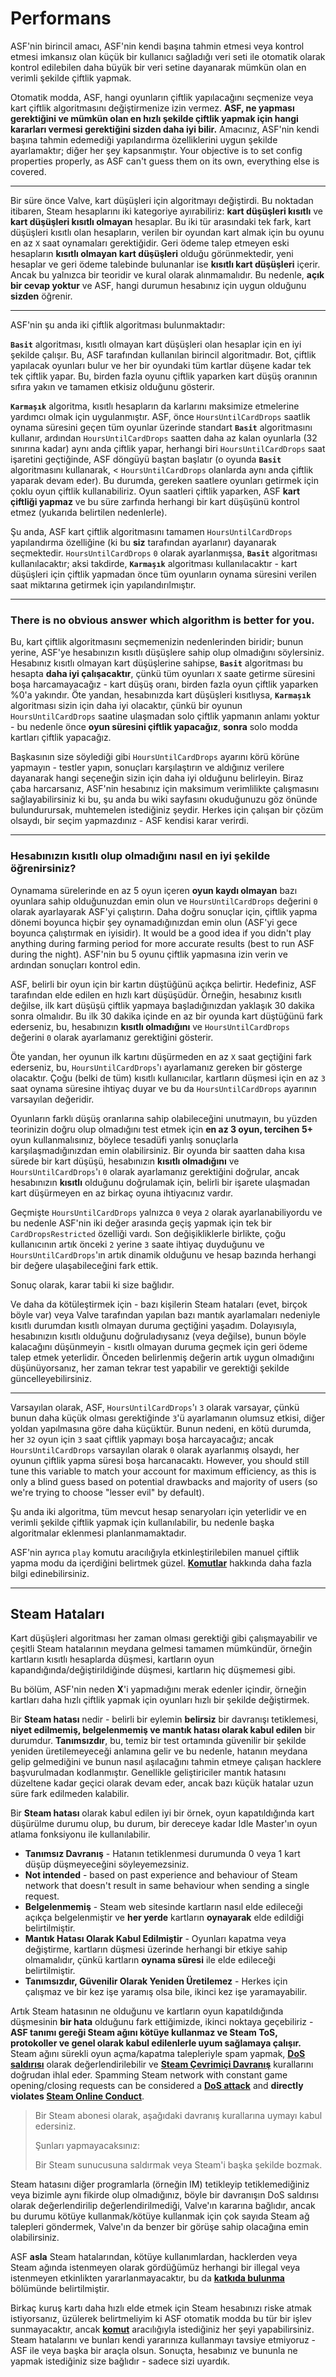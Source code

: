 # Performans

ASF'nin birincil amacı, ASF'nin kendi başına tahmin etmesi veya kontrol etmesi imkansız olan küçük bir kullanıcı sağladığı veri seti ile otomatik olarak kontrol edilebilen daha büyük bir veri setine dayanarak mümkün olan en verimli şekilde çiftlik yapmak.

Otomatik modda, ASF, hangi oyunların çiftlik yapılacağını seçmenize veya kart çiftlik algoritmasını değiştirmenize izin vermez. **ASF, ne yapması gerektiğini ve mümkün olan en hızlı şekilde çiftlik yapmak için hangi kararları vermesi gerektiğini sizden daha iyi bilir.** Amacınız, ASF'nin kendi başına tahmin edemediği yapılandırma özelliklerini uygun şekilde ayarlamaktır; diğer her şey kapsanmıştır. Your objective is to set config properties properly, as ASF can't guess them on its own, everything else is covered.

---

Bir süre önce Valve, kart düşüşleri için algoritmayı değiştirdi. Bu noktadan itibaren, Steam hesaplarını iki kategoriye ayırabiliriz: **kart düşüşleri kısıtlı** ve **kart düşüşleri kısıtlı olmayan** hesaplar. Bu iki tür arasındaki tek fark, kart düşüşleri kısıtlı olan hesapların, verilen bir oyundan kart almak için bu oyunu en az `X` saat oynamaları gerektiğidir. Geri ödeme talep etmeyen eski hesapların **kısıtlı olmayan kart düşüşleri** olduğu görünmektedir, yeni hesaplar ve geri ödeme talebinde bulunanlar ise **kısıtlı kart düşüşleri** içerir. Ancak bu yalnızca bir teoridir ve kural olarak alınmamalıdır. Bu nedenle, **açık bir cevap yoktur** ve ASF, hangi durumun hesabınız için uygun olduğunu **sizden** öğrenir.

---

ASF'nin şu anda iki çiftlik algoritması bulunmaktadır:

**`Basit`** algoritması, kısıtlı olmayan kart düşüşleri olan hesaplar için en iyi şekilde çalışır. Bu, ASF tarafından kullanılan birincil algoritmadır. Bot, çiftlik yapılacak oyunları bulur ve her bir oyundaki tüm kartlar düşene kadar tek tek çiftlik yapar. Bu, birden fazla oyunu çiftlik yaparken kart düşüş oranının sıfıra yakın ve tamamen etkisiz olduğunu gösterir.

**`Karmaşık`** algoritma, kısıtlı hesapların da karlarını maksimize etmelerine yardımcı olmak için uygulanmıştır. ASF, önce `HoursUntilCardDrops` saatlik oynama süresini geçen tüm oyunlar üzerinde standart **`Basit`** algoritmasını kullanır, ardından `HoursUntilCardDrops` saatten daha az kalan oyunlarla (32 sınırına kadar) aynı anda çiftlik yapar, herhangi biri `HoursUntilCardDrops` saat işaretini geçtiğinde, ASF döngüyü baştan başlatır (o oyunda **`Basit`** algoritmasını kullanarak, < `HoursUntilCardDrops` olanlarda aynı anda çiftlik yaparak devam eder). Bu durumda, gereken saatlere oyunları getirmek için çoklu oyun çiftlik kullanabiliriz. Oyun saatleri çiftlik yaparken, ASF **kart çiftliği yapmaz** ve bu süre zarfında herhangi bir kart düşüşünü kontrol etmez (yukarıda belirtilen nedenlerle).

Şu anda, ASF kart çiftlik algoritmasını tamamen `HoursUntilCardDrops` yapılandırma özelliğine (ki bu **siz** tarafından ayarlanır) dayanarak seçmektedir. `HoursUntilCardDrops` `0` olarak ayarlanmışsa, **`Basit`** algoritması kullanılacaktır; aksi takdirde, **`Karmaşık`** algoritması kullanılacaktır - kart düşüşleri için çiftlik yapmadan önce tüm oyunların oynama süresini verilen saat miktarına getirmek için yapılandırılmıştır.

---

### **There is no obvious answer which algorithm is better for you**.

Bu, kart çiftlik algoritmasını seçmemenizin nedenlerinden biridir; bunun yerine, ASF'ye hesabınızın kısıtlı düşüşlere sahip olup olmadığını söylersiniz. Hesabınız kısıtlı olmayan kart düşüşlerine sahipse, **`Basit`** algoritması bu hesapta **daha iyi çalışacaktır**, çünkü tüm oyunları `X` saate getirme süresini boşa harcamayacağız - kart düşüş oranı, birden fazla oyun çiftlik yaparken %0'a yakındır. Öte yandan, hesabınızda kart düşüşleri kısıtlıysa, **`Karmaşık`** algoritması sizin için daha iyi olacaktır, çünkü bir oyunun `HoursUntilCardDrops` saatine ulaşmadan solo çiftlik yapmanın anlamı yoktur - bu nedenle önce **oyun süresini çiftlik yapacağız**, **sonra** solo modda kartları çiftlik yapacağız.

Başkasının size söylediği gibi `HoursUntilCardDrops` ayarını körü körüne yapmayın - testler yapın, sonuçları karşılaştırın ve aldığınız verilere dayanarak hangi seçeneğin sizin için daha iyi olduğunu belirleyin. Biraz çaba harcarsanız, ASF'nin hesabınız için maksimum verimlilikte çalışmasını sağlayabilirsiniz ki bu, şu anda bu wiki sayfasını okuduğunuzu göz önünde bulundurursak, muhtemelen istediğiniz şeydir. Herkes için çalışan bir çözüm olsaydı, bir seçim yapmazdınız - ASF kendisi karar verirdi.

---

### Hesabınızın kısıtlı olup olmadığını nasıl en iyi şekilde öğrenirsiniz?

Oynamama sürelerinde en az 5 oyun içeren **oyun kaydı olmayan** bazı oyunlara sahip olduğunuzdan emin olun ve `HoursUntilCardDrops` değerini `0` olarak ayarlayarak ASF'yi çalıştırın. Daha doğru sonuçlar için, çiftlik yapma dönemi boyunca hiçbir şey oynamadığınızdan emin olun (ASF'yi gece boyunca çalıştırmak en iyisidir). It would be a good idea if you didn't play anything during farming period for more accurate results (best to run ASF during the night). ASF'nin bu 5 oyunu çiftlik yapmasına izin verin ve ardından sonuçları kontrol edin.

ASF, belirli bir oyun için bir kartın düştüğünü açıkça belirtir. Hedefiniz, ASF tarafından elde edilen en hızlı kart düşüşüdür. Örneğin, hesabınız kısıtlı değilse, ilk kart düşüşü çiftlik yapmaya başladığınızdan yaklaşık 30 dakika sonra olmalıdır. Bu ilk 30 dakika içinde en az bir oyunda kart düştüğünü fark ederseniz, bu, hesabınızın **kısıtlı olmadığını** ve `HoursUntilCardDrops` değerini `0` olarak ayarlamanız gerektiğini gösterir.

Öte yandan, her oyunun ilk kartını düşürmeden en az `X` saat geçtiğini fark ederseniz, bu, `HoursUntilCardDrops`'ı ayarlamanız gereken bir gösterge olacaktır. Çoğu (belki de tüm) kısıtlı kullanıcılar, kartların düşmesi için en az `3` saat oynama süresine ihtiyaç duyar ve bu da `HoursUntilCardDrops` ayarının varsayılan değeridir.

Oyunların farklı düşüş oranlarına sahip olabileceğini unutmayın, bu yüzden teorinizin doğru olup olmadığını test etmek için **en az 3 oyun, tercihen 5+** oyun kullanmalısınız, böylece tesadüfi yanlış sonuçlarla karşılaşmadığınızdan emin olabilirsiniz. Bir oyunda bir saatten daha kısa sürede bir kart düşüşü, hesabınızın **kısıtlı olmadığını** ve `HoursUntilCardDrops`'ı `0` olarak ayarlamanız gerektiğini doğrular, ancak hesabınızın **kısıtlı** olduğunu doğrulamak için, belirli bir işarete ulaşmadan kart düşürmeyen en az birkaç oyuna ihtiyacınız vardır.

Geçmişte `HoursUntilCardDrops` yalnızca `0` veya `2` olarak ayarlanabiliyordu ve bu nedenle ASF'nin iki değer arasında geçiş yapmak için tek bir `CardDropsRestricted` özelliği vardı. Son değişikliklerle birlikte, çoğu kullanıcının artık önceki `2` yerine `3` saate ihtiyaç duyduğunu ve `HoursUntilCardDrops`'ın artık dinamik olduğunu ve hesap bazında herhangi bir değere ulaşabileceğini fark ettik.

Sonuç olarak, karar tabii ki size bağlıdır.

Ve daha da kötüleştirmek için - bazı kişilerin Steam hataları (evet, birçok böyle var) veya Valve tarafından yapılan bazı mantık ayarlamaları nedeniyle kısıtlı durumdan kısıtlı olmayan duruma geçtiğini yaşadım. Dolayısıyla, hesabınızın kısıtlı olduğunu doğruladıysanız (veya değilse), bunun böyle kalacağını düşünmeyin - kısıtlı olmayan duruma geçmek için geri ödeme talep etmek yeterlidir. Önceden belirlenmiş değerin artık uygun olmadığını düşünüyorsanız, her zaman tekrar test yapabilir ve gerektiği şekilde güncelleyebilirsiniz.

---

Varsayılan olarak, ASF, `HoursUntilCardDrops`'ı `3` olarak varsayar, çünkü bunun daha küçük olması gerektiğinde `3`'ü ayarlamanın olumsuz etkisi, diğer yoldan yapılmasına göre daha küçüktür. Bunun nedeni, en kötü durumda, her `32` oyun için `3` saat çiftlik yapmayı boşa harcayacağız; ancak `HoursUntilCardDrops` varsayılan olarak `0` olarak ayarlanmış olsaydı, her oyunun çiftlik yapma süresi boşa harcanacaktı. However, you should still tune this variable to match your account for maximum efficiency, as this is only a blind guess based on potential drawbacks and majority of users (so we're trying to choose "lesser evil" by default).

Şu anda iki algoritma, tüm mevcut hesap senaryoları için yeterlidir ve en verimli şekilde çiftlik yapmak için kullanılabilir, bu nedenle başka algoritmalar eklenmesi planlanmamaktadır.

ASF'nin ayrıca `play` komutu aracılığıyla etkinleştirilebilen manuel çiftlik yapma modu da içerdiğini belirtmek güzel. **[Komutlar](https://github.com/JustArchiNET/ArchiSteamFarm/wiki/Commands)** hakkında daha fazla bilgi edinebilirsiniz.

---

## Steam Hataları

Kart düşüşleri algoritması her zaman olması gerektiği gibi çalışmayabilir ve çeşitli Steam hatalarının meydana gelmesi tamamen mümkündür, örneğin kartların kısıtlı hesaplarda düşmesi, kartların oyun kapandığında/değiştirildiğinde düşmesi, kartların hiç düşmemesi gibi.

Bu bölüm, ASF'nin neden **X**'i yapmadığını merak edenler içindir, örneğin kartları daha hızlı çiftlik yapmak için oyunları hızlı bir şekilde değiştirmek.

Bir **Steam hatası** nedir - belirli bir eylemin **belirsiz** bir davranışı tetiklemesi, **niyet edilmemiş, belgelenmemiş ve mantık hatası olarak kabul edilen** bir durumdur. **Tanımsızdır**, bu, temiz bir test ortamında güvenilir bir şekilde yeniden üretilemeyeceği anlamına gelir ve bu nedenle, hatanın meydana gelip gelmediğini ve bunun nasıl aşılacağını tahmin etmeye çalışan hacklere başvurulmadan kodlanmıştır. Genellikle geliştiriciler mantık hatasını düzeltene kadar geçici olarak devam eder, ancak bazı küçük hatalar uzun süre fark edilmeden kalabilir.

Bir **Steam hatası** olarak kabul edilen iyi bir örnek, oyun kapatıldığında kart düşürülme durumu olup, bu durum, bir dereceye kadar Idle Master'ın oyun atlama fonksiyonu ile kullanılabilir.

- **Tanımsız Davranış** - Hatanın tetiklenmesi durumunda 0 veya 1 kart düşüp düşmeyeceğini söyleyemezsiniz.
- **Not intended** - based on past experience and behaviour of Steam network that doesn't result in same behaviour when sending a single request.
- **Belgelenmemiş** - Steam web sitesinde kartların nasıl elde edileceği açıkça belgelenmiştir ve **her yerde** kartların **oynayarak** elde edildiği belirtilmiştir.
- **Mantık Hatası Olarak Kabul Edilmiştir** - Oyunları kapatma veya değiştirme, kartların düşmesi üzerinde herhangi bir etkiye sahip olmamalıdır, çünkü kartların **oynama süresi** ile elde edileceği belirtilmiştir.
- **Tanımsızdır, Güvenilir Olarak Yeniden Üretilemez** - Herkes için çalışmaz ve bir kez işe yaramış olsa bile, ikinci kez işe yaramayabilir.

Artık Steam hatasının ne olduğunu ve kartların oyun kapatıldığında düşmesinin **bir hata** olduğunu fark ettiğimizde, ikinci noktaya geçebiliriz - **ASF tanımı gereği Steam ağını kötüye kullanmaz ve Steam ToS, protokoller ve genel olarak kabul edilenlerle uyum sağlamaya çalışır.** Steam ağını sürekli oyun açma/kapatma talepleriyle spam yapmak, **[DoS saldırısı](https://en.wikipedia.org/wiki/Denial-of-service_attack)** olarak değerlendirilebilir ve **[Steam Çevrimiçi Davranış](https://store.steampowered.com/online_conduct/?l=english)** kurallarını doğrudan ihlal eder. Spamming Steam network with constant game opening/closing requests can be considered a **[DoS attack](https://en.wikipedia.org/wiki/Denial-of-service_attack)** and **directly violates [Steam Online Conduct](https://store.steampowered.com/online_conduct/?l=english)**.

> Bir Steam abonesi olarak, aşağıdaki davranış kurallarına uymayı kabul edersiniz.
> 
> Şunları yapmayacaksınız:
> 
> Bir Steam sunucusuna saldırmak veya Steam'i başka şekilde bozmak.

Steam hatasını diğer programlarla (örneğin IM) tetikleyip tetiklemediğiniz veya bizimle aynı fikirde olup olmadığınız, böyle bir davranışın DoS saldırısı olarak değerlendirilip değerlendirilmediği, Valve'ın kararına bağlıdır, ancak bu durumu kötüye kullanmak/kötüye kullanmak için çok sayıda Steam ağ talepleri göndermek, Valve'ın da benzer bir görüşe sahip olacağına emin olabilirsiniz.

ASF **asla** Steam hatalarından, kötüye kullanımlardan, hacklerden veya Steam ağında istenmeyen olarak gördüğümüz herhangi bir illegal veya istenmeyen etkinlikten yararlanmayacaktır, bu da **[katkıda bulunma](https://github.com/JustArchiNET/ArchiSteamFarm/blob/main/.github/CONTRIBUTING.md)** bölümünde belirtilmiştir.

Birkaç kuruş kartı daha hızlı elde etmek için Steam hesabınızı riske atmak istiyorsanız, üzülerek belirtmeliyim ki ASF otomatik modda bu tür bir işlev sunmayacaktır, ancak **[komut](https://github.com/JustArchiNET/ArchiSteamFarm/wiki/Commands)** aracılığıyla istediğiniz her şeyi yapabilirsiniz. Steam hatalarını ve bunları kendi yararınıza kullanmayı tavsiye etmiyoruz - ASF ile veya başka bir araçla olsun. Sonuçta, hesabınız ve bununla ne yapmak istediğiniz size bağlıdır - sadece sizi uyardık.